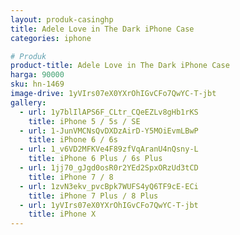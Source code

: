 ```yaml
---
layout: produk-casinghp
title: Adele Love in The Dark iPhone Case
categories: iphone

# Produk
product-title: Adele Love in The Dark iPhone Case
harga: 90000
sku: hn-1469
image-drive: 1yVIrs07eX0YXrOhIGvCFo7QwYC-T-jbt
gallery:
  - url: 1y7blIlAPS6F_CLtr_CQeEZLv8gHb1rKS
    title: iPhone 5 / 5s / SE
  - url: 1-JunVMCNsQvDXDzAirD-Y5MOiEvmLBwP
    title: iPhone 6 / 6s
  - url: 1_v6VD2MFKVe4F89zfVqAranU4nQsny-L
    title: iPhone 6 Plus / 6s Plus
  - url: 1jj70_gJgd0osR0r2YEd2SpxORzUd3tCD
    title: iPhone 7 / 8
  - url: 1zvN3ekv_pvcBpk7WUFS4yQ6TF9cE-ECi
    title: iPhone 7 Plus / 8 Plus
  - url: 1yVIrs07eX0YXrOhIGvCFo7QwYC-T-jbt
    title: iPhone X
---
```

